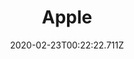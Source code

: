 ---
templateKey: blog-post
featuredpost: false
date: 2020-02-23T00:22:22.711Z
title: Apple
description: A crisp fruit used for juice and cider.
type: fruit
sellPrice: 100
energy: 38
health: 17
featuredimage: /img/Apple.png
tags:
  - tree
  - Fall
  - reharvest
  - Fodder Bundle
  - edible
---